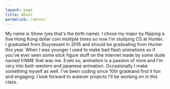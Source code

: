```yaml
---
layout: page
title: About
permalink: /about/
---
```


My name is Stone (yes that's the birth name). I chose my major by flipping a five Hong Kong dollar coin multiple times so now I'm studying CS at Hunter. I graduated from Stuyvesant in 2015 and should be graduating from Hunter this year. When I was younger I used to make bad flash animations so if you've ever seen some stick figure stuff on the internet made by some dude named frNME that was me. Eveb so, animation is a passion of mine and I'm very into both western and japanese animation. Occasionally I make something myself as well. I've been coding since 10th gradeand find it fun and engaging. 
I look forward to watever projects I'll be working on in this class.

